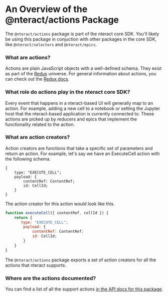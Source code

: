 # An Overview of the @nteract/actions Package

The `@nteract/actions` package is part of the nteract core SDK. You'll likely be using this package in conjuction with other packages in the core SDK, like `@nteract/selectors` and `@nteract/epics`.

### What are actions?

Actions are plain JavaScript objects with a well-defined schema. They exist as part of the [Redux](https://redux.js.org/) universe. For general information about actions, you can check out the [Redux docs](https://redux.js.org/basics/actions/).

### What role do actions play in the nteract core SDK?

Every event that happens in a nteract-based UI will generally map to an action. For example, adding a new cell to a notebook or setting the Jupyter host that the nteract-based application is currently connected to. These actions are picked up by reducers and epics that implement the functionality related to the action.

### What are action creators?

Action creators are functions that take a specific set of parameters and return an action. For example, let's say we have an ExecuteCell action with the following schema.

```
{
    type: "EXECUTE_CELL";
    payload: {
        contentRef: ContentRef;
        id: CellId;
    }
}
```

The action creator for this action would look like this.

```js
function executeCell({ contentRef, cellId }) {
    return {
       type: "EXECUTE_CELL";
        payload: {
            contentRef: ContentRef;
            id: CellId;
        }
    }
}
```

The `@nteract/actions` package exports a set of action creators for all the actions that nteract supports.

### Where are the actions documented?

You can find a list of all the support actions [in the API docs for this package](https://packages.nteract.io/modules/actions.html).
